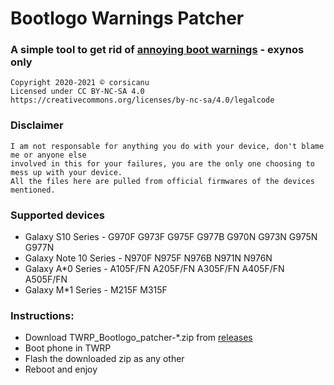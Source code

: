 # Bootlogo Warnings Patcher
### A simple tool to get rid of [annoying boot warnings](https://imgur.com/a/FFeOHkC) - exynos only
```
Copyright 2020-2021 © corsicanu
Licensed under CC BY-NC-SA 4.0
https://creativecommons.org/licenses/by-nc-sa/4.0/legalcode
```
### Disclaimer
```
I am not responsable for anything you do with your device, don't blame me or anyone else 
involved in this for your failures, you are the only one choosing to mess up with your device. 
All the files here are pulled from official firmwares of the devices mentioned.
```
### Supported devices
   - Galaxy S10 Series - G970F G973F G975F G977B G970N G973N G975N G977N
   - Galaxy Note 10 Series - N970F N975F N976B N971N N976N
   - Galaxy A\*0 Series - A105F/FN A205F/FN A305F/FN A405F/FN A505F/FN
   - Galaxy M\*1 Series - M215F M315F

### Instructions:
   - Download TWRP_Bootlogo_patcher-*.zip from [releases](https://github.com/corsicanu/TWRP_Bootlogo_patcher/releases)
   - Boot phone in TWRP
   - Flash the downloaded zip as any other
   - Reboot and enjoy
